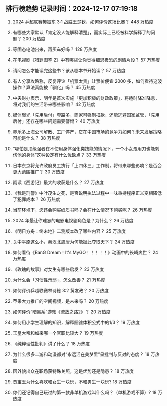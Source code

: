 
## 排行榜趋势 记录时间：2024-12-17 07:19:18
  
  1. 2024 乒超联赛樊振东 3:1 战胜王楚钦，如何评价这场比赛？ 448 万热度
    
  2. 有哪些大家默认「肯定没人能解释清楚」，而实际上已经被科学解释了的问题？ 200 万热度
    
  3. 等固态电池出来，再买车好吗？ 128 万热度
    
  4. 在电视剧《猎罪图鉴 2》中有哪些让你觉得细思极恐的剧情片段？ 57 万热度
    
  5. 请问怎么才能读完这些书？该从哪本书开始读？ 57 万热度
    
  6. 有人分享攻略称，反复评论「机票太贵」让票价便宜 2000 多，如何看待这波操作？算法真能被「驯化」吗？ 45 万热度
    
  7. 中央财办表示，明年是首次实施「更加积极的财政政策」，将适时降准降息，将对我们的生活带来哪些影响？ 42 万热度
    
  8. 媒体曝光「先用后付」套路多，商家可强制扣款，还能逃避国家监管，「先用后付」还存在哪些问题需要警惕？ 40 万热度
    
  9. 养乐多上海公司解散、工厂停产，它在中国市场的竞争力如何？未来发展策略可能是什么？ 38 万热度
    
  10. “哪怕是顶级强者在不使用身体强化类技能的情况下，一个小女孩用刀也能刺伤他的身体”这种设定有什么优缺点？ 33 万热度
    
  11. 日本东京将允许政府员工执行「上四休三」工作制，将带来哪些影响？是否会更大范围推广？ 30 万热度
    
  12. 阅读《西游记》最大的收获是什么？ 27 万热度
    
  13. 《我是刑警》中叶茂生之死，是否说明执法过程中一味秉持程序正义变相降低了犯罪成本？ 26 万热度
    
  14. 当前环境下，您还会购买纸质书吗？会在什么情况下购买呢？ 26 万热度
    
  15. 2024 年最让你难忘的电影电视剧角色是？为什么？ 26 万热度
    
  16. 《明日方舟：终末地》二测版本改了哪些内容？ 25 万热度
    
  17. 关中平原这么小，秦汉北周唐为何能据此夺取天下？ 24 万热度
    
  18. 如何看待《BanG Dream！It's MyGO！！！！！》动画中的长崎爽世？ 24 万热度
    
  19. 《玫瑰的故事》对女生有哪些启发？ 23 万热度
    
  20. 为什么会「习惯性示弱」，怎么改善？ 21 万热度
    
  21. 如何评价乒超联赛林诗栋 3:2 黄友政？ 20 万热度
    
  22. 苹果大力推广的空间视频，是未来吗？ 20 万热度
    
  23. 如何评价“暗黑系”游戏《流放之路2》？ 20 万热度
    
  24. 如何用小学生理解的知识，解释圆锥体积公式中的1/3？ 19 万热度
    
  25. 玉皇大帝和如来哪一个官职比较大？ 19 万热度
    
  26. 《纯粹理性批判》讲了什么？ 18 万热度
    
  27. 为什么很多二游和动漫都对“永远活在美梦里”呈批判与反对的态度？ 18 万热度
    
  28. 因外貌出众在职场获特殊关照，这是优势还是隐患？ 18 万热度
    
  29. 贾宝玉为什么喜欢和女生一块玩，不和男生一块玩? 18 万热度
    
  30. 你们还记得自己玩过的第一款非单机游戏叫什么吗？（单机游戏不算）? 18 万热度
    